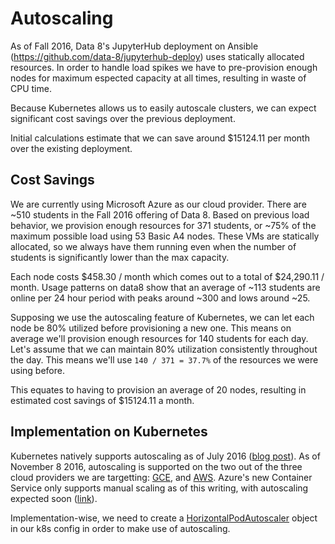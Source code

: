 # Autoscaling

As of Fall 2016, Data 8's JupyterHub deployment on Ansible
(https://github.com/data-8/jupyterhub-deploy) uses statically allocated
resources. In order to handle load spikes we have to pre-provision
enough nodes for maximum espected capacity at all times, resulting in
waste of CPU time.

Because Kubernetes allows us to easily autoscale clusters, we can expect
significant cost savings over the previous deployment.

Initial calculations estimate that we can save around $15124.11 per month over
the existing deployment.

## Cost Savings

We are currently using Microsoft Azure as our cloud provider. There are ~510
students in the Fall 2016 offering of Data 8. Based on previous load behavior,
we provision enough resources for 371 students, or ~75% of the maximum possible
load using 53 Basic A4 nodes. These VMs are statically allocated, so we always
have them running even when the number of students is significantly lower than
the max capacity.

Each node costs $458.30 / month which comes out to a total of $24,290.11 /
month. Usage patterns on data8 show that an average of ~113 students are online
per 24 hour period with peaks around ~300 and lows around ~25.

Supposing we use the autoscaling feature of Kubernetes, we can let each node be
80% utilized before provisioning a new one. This means on average we'll
provision enough resources for 140 students for each day. Let's assume that we
can maintain 80% utilization consistently throughout the day. This means we'll
use `140 / 371 = 37.7%` of the resources we were using before.

This equates to having to provision an average of 20 nodes, resulting in
estimated cost savings of $15124.11 a month.

## Implementation on Kubernetes

Kubernetes natively supports autoscaling as of July 2016
([blog post][autoscaling]). As of November 8 2016, autoscaling is supported on
the two out of the three cloud providers we are targetting: [GCE][], and
[AWS][]. Azure's new Container Service only supports manual scaling as of this
writing, with autoscaling expected soon ([link][ACS]).

[autoscaling]: http://blog.kubernetes.io/2016/07/autoscaling-in-kubernetes.html
[GCE]: http://blog.kubernetes.io/2016/07/autoscaling-in-kubernetes.html
[AWS]: https://aws.amazon.com/about-aws/whats-new/2016/05/amazon-ec2-container-service-supports-automatic-service-scaling/
[ACS]: https://azure.microsoft.com/en-us/documentation/articles/container-service-scale/

Implementation-wise, we need to create a [HorizontalPodAutoscaler][]
object in our k8s config in order to make use of autoscaling.

[HorizontalPodAutoscaler]: http://kubernetes.io/docs/api-reference/autoscaling/v1/definitions/#_v1_horizontalpodautoscaler
